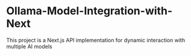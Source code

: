 # Ollama-Model-Integration-with-Next
This project is a Next.js API implementation for dynamic interaction with multiple AI models
